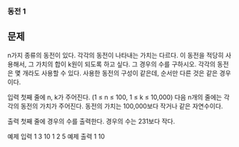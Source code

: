 ### 동전 1

## 문제
n가지 종류의 동전이 있다. 각각의 동전이 나타내는 가치는 다르다. 이 동전을 적당히 사용해서, 그 가치의 합이 k원이 되도록 하고 싶다. 그 경우의 수를 구하시오. 각각의 동전은 몇 개라도 사용할 수 있다.
사용한 동전의 구성이 같은데, 순서만 다른 것은 같은 경우이다.

입력
첫째 줄에 n, k가 주어진다. (1 ≤ n ≤ 100, 1 ≤ k ≤ 10,000) 다음 n개의 줄에는 각각의 동전의 가치가 주어진다. 동전의 가치는 100,000보다 작거나 같은 자연수이다.

출력
첫째 줄에 경우의 수를 출력한다. 경우의 수는 231보다 작다.

예제 입력 1
3 10
1
2
5
예제 출력 1
10